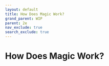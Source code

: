 ```yaml
---
layout: default
title: How Does Magic Work?
grand_parent: WIP
parent: 2e
nav_exclude: true
search_exclude: true
---
```


# How Does Magic Work?


